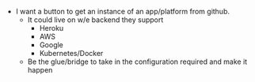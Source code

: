- I want a button to get an instance of an app/platform from github.
  - It could live on w/e backend they support
    - Heroku
    - AWS
    - Google
    - Kubernetes/Docker
  - Be the glue/bridge to take in the configuration required and make it happen  